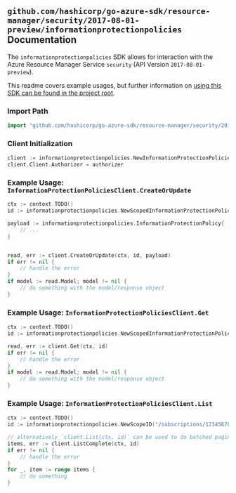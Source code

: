
## `github.com/hashicorp/go-azure-sdk/resource-manager/security/2017-08-01-preview/informationprotectionpolicies` Documentation

The `informationprotectionpolicies` SDK allows for interaction with the Azure Resource Manager Service `security` (API Version `2017-08-01-preview`).

This readme covers example usages, but further information on [using this SDK can be found in the project root](https://github.com/hashicorp/go-azure-sdk/tree/main/docs).

### Import Path

```go
import "github.com/hashicorp/go-azure-sdk/resource-manager/security/2017-08-01-preview/informationprotectionpolicies"
```


### Client Initialization

```go
client := informationprotectionpolicies.NewInformationProtectionPoliciesClientWithBaseURI("https://management.azure.com")
client.Client.Authorizer = authorizer
```


### Example Usage: `InformationProtectionPoliciesClient.CreateOrUpdate`

```go
ctx := context.TODO()
id := informationprotectionpolicies.NewScopedInformationProtectionPolicyID("/subscriptions/12345678-1234-9876-4563-123456789012/resourceGroups/some-resource-group", "custom")

payload := informationprotectionpolicies.InformationProtectionPolicy{
	// ...
}


read, err := client.CreateOrUpdate(ctx, id, payload)
if err != nil {
	// handle the error
}
if model := read.Model; model != nil {
	// do something with the model/response object
}
```


### Example Usage: `InformationProtectionPoliciesClient.Get`

```go
ctx := context.TODO()
id := informationprotectionpolicies.NewScopedInformationProtectionPolicyID("/subscriptions/12345678-1234-9876-4563-123456789012/resourceGroups/some-resource-group", "custom")

read, err := client.Get(ctx, id)
if err != nil {
	// handle the error
}
if model := read.Model; model != nil {
	// do something with the model/response object
}
```


### Example Usage: `InformationProtectionPoliciesClient.List`

```go
ctx := context.TODO()
id := informationprotectionpolicies.NewScopeID("/subscriptions/12345678-1234-9876-4563-123456789012/resourceGroups/some-resource-group")

// alternatively `client.List(ctx, id)` can be used to do batched pagination
items, err := client.ListComplete(ctx, id)
if err != nil {
	// handle the error
}
for _, item := range items {
	// do something
}
```
